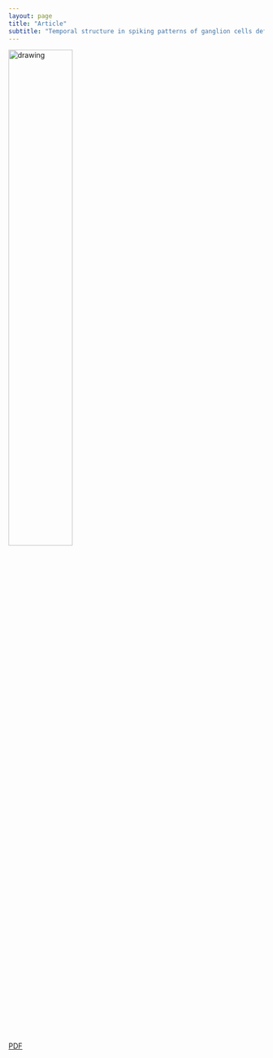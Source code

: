 ```yaml
---
layout: page
title: "Article"
subtitle: "Temporal structure in spiking patterns of ganglion cells defines perceptual thresholds in rodents with subretinal prosthesis"
---
```


<img src="https://JCMariani.github.io/assets/img/2018_Ho_Temporal-structure.png" alt="drawing" width="50%" class="center"/>

<div class="center">
<a href="https://www.nature.com/articles/s41598-018-21447-1.pdf">
PDF
</a>
</div>

<!-- 00_Temporal-prosthesis_Ho_2018.md -->
